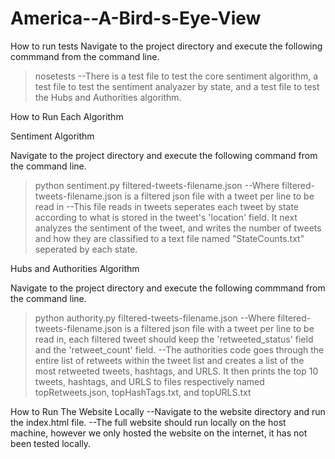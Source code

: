 America--A-Bird-s-Eye-View
==========================

How to run tests
Navigate to the project directory and execute the following commmand from the command line.
>nosetests
--There is a test file to test the core sentiment algorithm, a test file to test the sentiment analyazer by state,
  and a test file to test the Hubs and Authorities algorithm.

  
How to Run Each Algorithm


Sentiment Algorithm

Navigate to the project directory and execute the following command from the command line.
> python sentiment.py filtered-tweets-filename.json
--Where filtered-tweets-filename.json is a filtered json file with a tweet per line to be read in
--This file reads in tweets seperates each tweet by state according to what is stored in the tweet's 'location' field.  It next analyzes the sentiment
  of the tweet, and writes the number of tweets and how they are classified to a text file named "StateCounts.txt" seperated by each state.

Hubs and Authorities Algorithm

Navigate to the project directory and execute the following commmand from the command line.
>python authority.py filtered-tweets-filename.json 
--Where filtered-tweets-filename.json is a filtered json file with a tweet per line to be read in, each filtered tweet should keep the 'retweeted_status' field
  and the 'retweet_count' field.
--The authorities code goes through the entire list of retweets within the tweet list and creates a list of the most retweeted tweets, hashtags, and URLS. It then 
prints the top 10 tweets, hashtags, and URLS to files respectively named topRetweets.json, topHashTags.txt, and topURLS.txt


How to Run The Website Locally
--Navigate to the website directory and run the index.html file.
--The full website should run locally on the host machine, however we only hosted the website on the internet, it has not been tested locally.